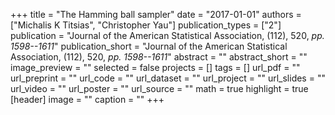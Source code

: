 +++
title = "The Hamming ball sampler"
date = "2017-01-01"
authors = ["Michalis K Titsias", "Christopher Yau"]
publication_types = ["2"]
publication = "Journal of the American Statistical Association, (112), 520, _pp. 1598--1611_"
publication_short = "Journal of the American Statistical Association, (112), 520, _pp. 1598--1611_"
abstract = ""
abstract_short = ""
image_preview = ""
selected = false
projects = []
tags = []
url_pdf = ""
url_preprint = ""
url_code = ""
url_dataset = ""
url_project = ""
url_slides = ""
url_video = ""
url_poster = ""
url_source = ""
math = true
highlight = true
[header]
image = ""
caption = ""
+++
